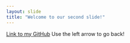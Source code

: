 ```yaml
---
layout: slide
title: "Welcome to our second slide!"
---
```

[Link to my GitHub](https://github.com/chinmaykurade)
Use the left arrow to go back!
